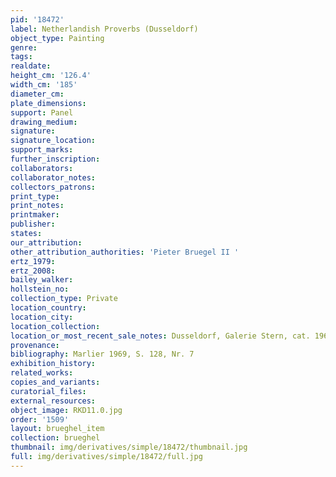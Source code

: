```yaml
---
pid: '18472'
label: Netherlandish Proverbs (Dusseldorf)
object_type: Painting
genre: 
tags: 
realdate: 
height_cm: '126.4'
width_cm: '185'
diameter_cm: 
plate_dimensions: 
support: Panel
drawing_medium: 
signature: 
signature_location: 
support_marks: 
further_inscription: 
collaborators: 
collaborator_notes: 
collectors_patrons: 
print_type: 
print_notes: 
printmaker: 
publisher: 
states: 
our_attribution: 
other_attribution_authorities: 'Pieter Bruegel II '
ertz_1979: 
ertz_2008: 
bailey_walker: 
hollstein_no: 
collection_type: Private
location_country: 
location_city: 
location_collection: 
location_or_most_recent_sale_notes: Dusseldorf, Galerie Stern, cat. 1969
provenance: 
bibliography: Marlier 1969, S. 128, Nr. 7
exhibition_history: 
related_works: 
copies_and_variants: 
curatorial_files: 
external_resources: 
object_image: RKD11.0.jpg
order: '1509'
layout: brueghel_item
collection: brueghel
thumbnail: img/derivatives/simple/18472/thumbnail.jpg
full: img/derivatives/simple/18472/full.jpg
---
```


